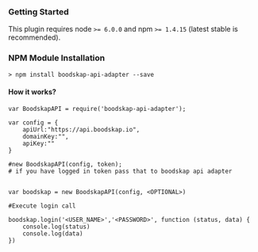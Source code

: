 
### Getting Started
This plugin requires node `>= 6.0.0` and npm `>= 1.4.15` (latest stable is recommended).


### NPM Module Installation

```shell
> npm install boodskap-api-adapter --save
```

#### How it works?

```shell
var BoodskapAPI = require('boodskap-api-adapter');

var config = {
    apiUrl:"https://api.boodskap.io",
    domainKey:"",
    apiKey:""
}

#new BoodskapAPI(config, token);
# if you have logged in token pass that to boodskap api adapter


var boodskap = new BoodskapAPI(config, <OPTIONAL>)

#Execute login call

boodskap.login('<USER_NAME>','<PASSWORD>', function (status, data) {
    console.log(status)
    console.log(data)
})


```


